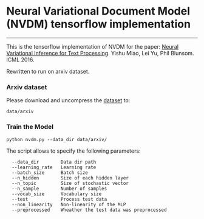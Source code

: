 # Neural Variational Document Model (NVDM) tensorflow implementation

------

This is the tensorflow implementation of NVDM for the paper: 
[Neural Variational Inference for Text Processing][1]. Yishu Miao, Lei Yu, Phil Blunsom. ICML 2016.

Rewritten to run on arxiv dataset.

### Arxiv dataset
Please download and uncompress the [dataset][2] to: 
```
data/arxiv
```
### Train the Model

```
python nvdm.py --data_dir data/arxiv/
```
The script allows to specify the following parameters:
```
  --data_dir        Data dir path
  --learning_rate   Learning rate
  --batch_size      Batch size
  --n_hidden        Size of each hidden layer
  --n_topic         Size of stochastic vector
  --n_sample        Number of samples
  --vocab_size      Vocabulary size
  --test            Process test data
  --non_linearity   Non-linearity of the MLP
  --preprocessed    Wheather the test data was preprocessed
  
```

  [1]: https://arxiv.org/abs/1511.06038
  [2]: https://disk.yandex.ru/d/mF1Ho1NgKFNwQg?w=1
  [3]: https://arxiv.org/abs/1511.06038
